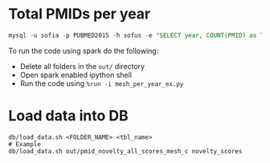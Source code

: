 # Total PMIDs per year

```sql
mysql -u sofia -p PUBMED2015 -h sofus -e "SELECT year, COUNT(PMID) as TotalPMID FROM Articles GROUP BY year ORDER BY year;" > out/PMID_PER_YEAR.tsv
```

To run the code using spark do the following:
 * Delete all folders in the `out/` directory
 * Open spark enabled ipython shell
 * Run the code using `%run -i mesh_per_year_ex.py`


# Load data into DB
```
db/load_data.sh <FOLDER_NAME> <tbl_name>
# Example
db/load_data.sh out/pmid_novelty_all_scores_mesh_c novelty_scores
```
